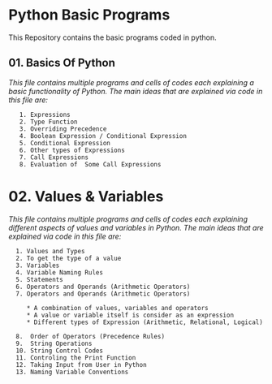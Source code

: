 # Python Basic Programs

This Repository contains the basic programs coded in python.


## 01.  Basics Of Python

  *This file contains multiple programs and cells of codes each explaining a basic functionality of Python. 
  The main ideas that are explained via code in this file are:*
  
       1. Expressions
       2. Type Function
       3. Overriding Precedence
       4. Boolean Expression / Conditional Expression
       5. Conditional Expression 
       6. Other types of Expressions
       7. Call Expressions
       8. Evaluation of  Some Call Expressions


# 02. Values & Variables

  *This file contains multiple programs and cells of codes each explaining different aspects of values and variables in Python.
  The main ideas that are explained via code in this file are:*
  
      1. Values and Types
      2. To get the type of a value
      3. Variables
      4. Variable Naming Rules
      5. Statements
      6. Operators and Operands (Arithmetic Operators)
      7. Operators and Operands (Arithmetic Operators)
         
         * A combination of values, variables and operators
         * A value or variable itself is consider as an expression
         * Different types of Expression (Arithmetic, Relational, Logical)
          
      8.  Order of Operators (Precedence Rules)
      9.  String Operations
      10. String Control Codes
      11. Controling the Print Function
      12. Taking Input from User in Python
      13. Naming Variable Conventions
  
